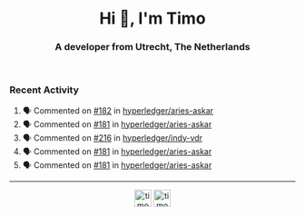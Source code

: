 <h1 align="center">Hi 👋, I'm Timo</h1>
<h3 align="center">A developer from Utrecht, The Netherlands</h3>
<br/>
<!-- https://github.com/rahuldkjain/github-profile-readme-generator --!>

<!--  <p align="left"><img src="https://github-readme-stats.vercel.app/api?username=timoglastra&show_icons=true&count_private=true&" alt="timoglastra" /></p> --!>

<!--
Github language stats
<p align="left"><img src="https://github-readme-stats.vercel.app/api/top-langs/?username=timoglastra&layout=compact" alt="timoglastra" /><p>
-->

<!-- Codestats language stats -->
<!-- <p align="left"><img src="https://codestats-readme.vercel.app/api/top-langs/?username=timoglastra&layout=compact&language_count=12" alt="timoglastra" /><p>    --!>
  
<h3>Recent Activity</h3>

<!--START_SECTION:activity-->
1. 🗣 Commented on [#182](https://github.com/hyperledger/aries-askar/issues/182#issuecomment-1727800482) in [hyperledger/aries-askar](https://github.com/hyperledger/aries-askar)
2. 🗣 Commented on [#181](https://github.com/hyperledger/aries-askar/issues/181#issuecomment-1726378925) in [hyperledger/aries-askar](https://github.com/hyperledger/aries-askar)
3. 🗣 Commented on [#216](https://github.com/hyperledger/indy-vdr/issues/216#issuecomment-1726020969) in [hyperledger/indy-vdr](https://github.com/hyperledger/indy-vdr)
4. 🗣 Commented on [#181](https://github.com/hyperledger/aries-askar/issues/181#issuecomment-1725650134) in [hyperledger/aries-askar](https://github.com/hyperledger/aries-askar)
5. 🗣 Commented on [#181](https://github.com/hyperledger/aries-askar/issues/181#issuecomment-1725414721) in [hyperledger/aries-askar](https://github.com/hyperledger/aries-askar)
<!--END_SECTION:activity-->

---

<p align="center">
<a href="https://twitter.com/timoglastra" target="blank"><img align="center" src="https://cdn.jsdelivr.net/npm/simple-icons@3.0.1/icons/twitter.svg" alt="timoglastra" height="30" width="30" /></a>
<a href="https://linkedin.com/in/timoglastra" target="blank"><img align="center" src="https://cdn.jsdelivr.net/npm/simple-icons@3.0.1/icons/linkedin.svg" alt="timoglastra" height="30" width="30" /></a>
</p>



